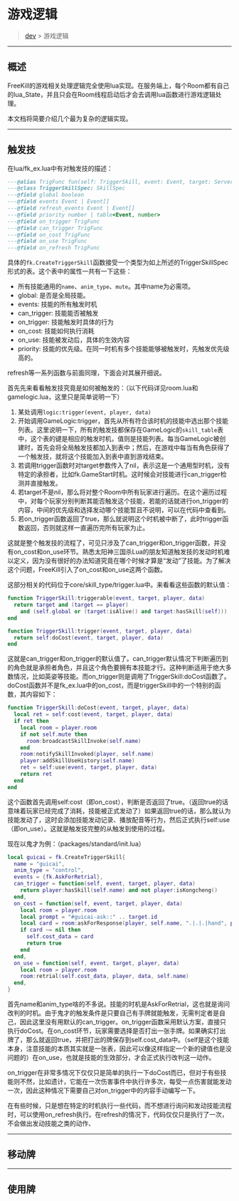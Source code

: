 # 游戏逻辑

> [dev](./index.md) > 游戏逻辑

___

## 概述

FreeKill的游戏相关处理逻辑完全使用lua实现。在服务端上，每个Room都有自己的lua_State，并且只会在Room线程启动后才会去调用lua函数进行游戏逻辑处理。

本文档将简要介绍几个最为复杂的逻辑实现。

___

## 触发技

在lua/fk_ex.lua中有对触发技的描述：

```lua
---@alias TrigFunc fun(self: TriggerSkill, event: Event, target: ServerPlayer, player: ServerPlayer):boolean
---@class TriggerSkillSpec: SkillSpec
---@field global boolean
---@field events Event | Event[]
---@field refresh_events Event | Event[]
---@field priority number | table<Event, number>
---@field on_trigger TrigFunc
---@field can_trigger TrigFunc
---@field on_cost TrigFunc
---@field on_use TrigFunc
---@field on_refresh TrigFunc
```

具体的`fk.CreateTriggerSkill`函数接受一个类型为如上所述的TriggerSkillSpec形式的表。这个表中的属性一共有一下这些：

- 所有技能通用的`name`、`anim_type`、`mute`。其中name为必需项。
- global: 是否是全局技能。
- events: 技能的所有触发时机
- can_trigger: 技能能否被触发
- on_trigger: 技能触发时具体的行为
- on_cost: 技能如何执行消耗
- on_use: 技能被发动后，具体的生效内容
- priority: 技能的优先级。在同一时机有多个技能能够被触发时，先触发优先级高的。

refresh等一系列函数与前面同理，下面会对其展开细说。

首先先来看看触发技究竟是如何被触发的：（以下代码详见room.lua和gamelogic.lua，这里只是简单说明一下）

1. 某处调用`logic:trigger(event, player, data)`
2. 开始调用GameLogic:trigger，首先从所有符合该时机的技能中选出那个技能列表。这里说明一下，所有的触发技都保存在GameLogic的`skill_table`表中，这个表的键是相应的触发时机，值则是技能列表。每当GameLogic被创建时，首先会将全局触发技都加入到表中；然后，在游戏中每当有角色获得了一个触发技，就将这个技能加入到表中直到游戏结束。
3. 若调用trigger函数时对target参数传入了nil，表示这是一个通用型时机，没有特定的承担者，比如fk.GameStart时机。这时候会对技能进行can_trigger检测并直接触发。
4. 若target不是nil，那么将对整个Room中所有玩家进行遍历。在这个遍历过程中，对每个玩家分别判断其能否触发这个技能，若能的话就进行on_trigger的内容，中间的优先级和选择发动哪个技能暂且不说明，可以在代码中查看到。
5. 若on_trigger函数返回了true，那么就说明这个时机被中断了，此时trigger函数返回，否则就这样一直遍历完所有玩家为止。

这就是整个触发技的流程了，可见只涉及了can_trigger和on_trigger函数，并没有on_cost和on_use环节。熟悉太阳神三国杀Lua的朋友知道触发技的发动时机难以定义，因为没有很好的办法知道究竟在哪个时候才算是“发动”了技能。为了解决这个问题，FreeKill引入了on_cost和on_use这两个函数。

这部分相关的代码位于core/skill_type/trigger.lua中。来看看这些函数的默认值：

```lua
function TriggerSkill:triggerable(event, target, player, data)
  return target and (target == player)
    and (self.global or (target:isAlive() and target:hasSkill(self)))
end

function TriggerSkill:trigger(event, target, player, data)
  return self:doCost(event, target, player, data)
end
```

这就是can_trigger和on_trigger的默认值了。can_trigger默认情况下判断遍历到的角色就是承担者角色，并且这个角色要拥有本技能才行。这种判断适用于绝大多数情况，比如英姿等技能。而on_trigger则是调用了TriggerSkill:doCost函数了。doCost函数并不是fk_ex.lua中的on_cost，而是triggerSkill中的一个特别的函数，其内容如下：

```lua
function TriggerSkill:doCost(event, target, player, data)
  local ret = self:cost(event, target, player, data)
  if ret then
    local room = player.room
    if not self.mute then
      room:broadcastSkillInvoke(self.name)
    end
    room:notifySkillInvoked(player, self.name)
    player:addSkillUseHistory(self.name)
    ret = self:use(event, target, player, data)
    return ret
  end
end
```

这个函数首先调用self:cost（即on_cost），判断是否返回了true。（返回true的话意味着玩家已经完成了消耗，技能被正式发动了）如果返回true的话，那么就认为技能发动了，这时会添加技能发动记录、播放配音等行为，然后正式执行self:use（即on_use）。这就是触发技完整的从触发到使用的过程。

现在以鬼才为例：（packages/standard/init.lua）

```lua
local guicai = fk.CreateTriggerSkill{
  name = "guicai",
  anim_type = "control",
  events = {fk.AskForRetrial},
  can_trigger = function(self, event, target, player, data)
    return player:hasSkill(self.name) and not player:isKongcheng()
  end,
  on_cost = function(self, event, target, player, data)
    local room = player.room
    local prompt = "#guicai-ask::" .. target.id
    local card = room:askForResponse(player, self.name, ".|.|.|hand", prompt, true)
    if card ~= nil then
      self.cost_data = card
      return true
    end
  end,
  on_use = function(self, event, target, player, data)
    local room = player.room
    room:retrial(self.cost_data, player, data, self.name)
  end,
}
```

首先name和anim_type啥的不多说。技能的时机是AskForRetrial，这也就是询问改判的时机。由于鬼才的触发条件是只要自己有手牌就能触发，无需判定者是自己，因此这里没有用默认的can_trigger。on_trigger函数采用默认方案，直接只执行doCost。在on_cost环节，玩家需要选择是否打出一张手牌。如果确实打出牌了，那么就返回true，并把打出的牌保存到self.cost_data中。（self是这个技能本身，注意技能的本质其实就是一张表，因此可以像这样指定一个新的键值也是没问题的）在on_use，也就是技能的生效部分，才会正式执行改判这一动作。

on_trigger在非常多情况下仅仅只是简单的执行一下doCost而已，但对于有些技能则不然，比如遗计，它能在一次伤害事件中执行许多次，每受一点伤害就能发动一次，因此这种情况下需要自己对on_trigger中的内容手动编写一下。

在有些时候，只是想在特定的时机执行一些代码，而不想进行询问和发动技能流程时，可以使用on_refresh执行。在refresh的情况下，代码仅仅只是执行了一次，不会做出发动技能之类的动作、

___

## 移动牌

___

## 使用牌
